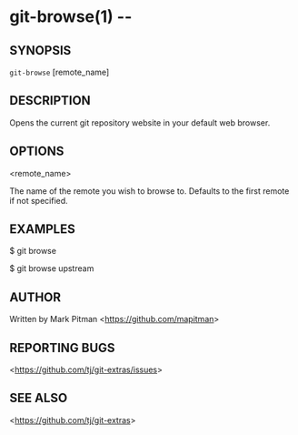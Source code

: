 git-browse(1) -- <View the web page for the current repository>
================================

## SYNOPSIS

`git-browse` [remote_name]

## DESCRIPTION

Opens the current git repository website in your default web browser.

## OPTIONS

&lt;remote_name&gt;

The name of the remote you wish to browse to. Defaults to
the first remote if not specified.

## EXAMPLES

  $ git browse

  $ git browse upstream

## AUTHOR

Written by Mark Pitman &lt;<https://github.com/mapitman>&gt;

## REPORTING BUGS

&lt;<https://github.com/tj/git-extras/issues>&gt;

## SEE ALSO

&lt;<https://github.com/tj/git-extras>&gt;
